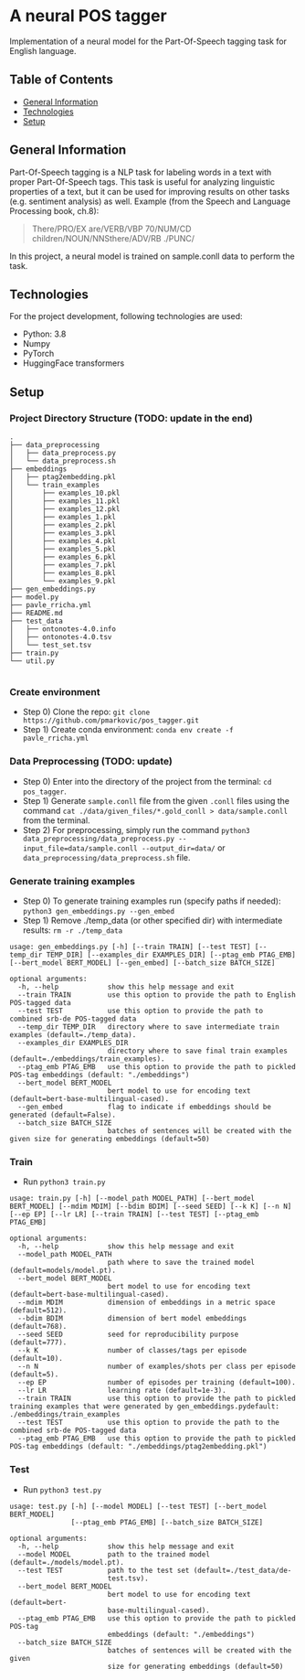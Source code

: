 # A neural POS tagger
Implementation of a neural model for the Part-Of-Speech tagging task for English language.

## Table of Contents
* [General Information](#General-info)
* [Technologies](#Technologies)
* [Setup](#Setup)

## General Information
Part-Of-Speech tagging is a NLP task for labeling words in a text with proper Part-Of-Speech tags. This task is useful for analyzing linguistic properties of a text, but it can be used for improving results on other tasks (e.g. sentiment analysis) as well. Example (from the Speech and Language Processing book, ch.8):
> There/PRO/EX are/VERB/VBP 70/NUM/CD children/NOUN/NNSthere/ADV/RB ./PUNC/

In this project, a neural model is trained on sample.conll data to perform the task.

## Technologies
For the project development, following technologies are used:
- Python: 3.8
- Numpy
- PyTorch
- HuggingFace transformers

## Setup

### Project Directory Structure (TODO: update in the end)
```
.
├── data_preprocessing
│   ├── data_preprocess.py
│   └── data_preprocess.sh
├── embeddings
│   ├── ptag2embedding.pkl
│   └── train_examples
│       ├── examples_10.pkl
│       ├── examples_11.pkl
│       ├── examples_12.pkl
│       ├── examples_1.pkl
│       ├── examples_2.pkl
│       ├── examples_3.pkl
│       ├── examples_4.pkl
│       ├── examples_5.pkl
│       ├── examples_6.pkl
│       ├── examples_7.pkl
│       ├── examples_8.pkl
│       └── examples_9.pkl
├── gen_embeddings.py
├── model.py
├── pavle_rricha.yml
├── README.md
├── test_data
│   ├── ontonotes-4.0.info
│   ├── ontonotes-4.0.tsv
│   └── test_set.tsv
├── train.py
└── util.py


```

### Create environment
- Step 0) Clone the repo: `git clone https://github.com/pmarkovic/pos_tagger.git`
- Step 1) Create conda environment: `conda env create -f pavle_rricha.yml`

### Data Preprocessing (TODO: update)
- Step 0) Enter into the directory of the project from the terminal: `cd pos_tagger`.   
- Step 1) Generate `sample.conll` file from the given `.conll` files using the command `cat ./data/given_files/*.gold_conll > data/sample.conll` from the terminal.  
- Step 2) For preprocessing, simply run the command `python3 data_preprocessing/data_preprocess.py --input_file=data/sample.conll --output_dir=data/` or `data_preprocessing/data_preprocess.sh` file. 

### Generate training examples
- Step 0) To generate training examples run (specify paths if needed): `python3 gen_embeddings.py --gen_embed`
- Step 1) Remove ./temp_data (or other specified dir) with intermediate results: `rm -r ./temp_data`
```
usage: gen_embeddings.py [-h] [--train TRAIN] [--test TEST] [--temp_dir TEMP_DIR] [--examples_dir EXAMPLES_DIR] [--ptag_emb PTAG_EMB] [--bert_model BERT_MODEL] [--gen_embed] [--batch_size BATCH_SIZE]

optional arguments:
  -h, --help            show this help message and exit
  --train TRAIN         use this option to provide the path to English POS-tagged data
  --test TEST           use this option to provide the path to combined srb-de POS-tagged data
  --temp_dir TEMP_DIR   directory where to save intermediate train examples (default=./temp_data).
  --examples_dir EXAMPLES_DIR
                        directory where to save final train examples (default=./embeddings/train_examples).
  --ptag_emb PTAG_EMB   use this option to provide the path to pickled POS-tag embeddings (default: "./embeddings")
  --bert_model BERT_MODEL
                        bert model to use for encoding text (default=bert-base-multilingual-cased).
  --gen_embed           flag to indicate if embeddings should be generated (default=False).
  --batch_size BATCH_SIZE
                        batches of sentences will be created with the given size for generating embeddings (default=50)

```

### Train 
-  Run `python3 train.py`
```
usage: train.py [-h] [--model_path MODEL_PATH] [--bert_model BERT_MODEL] [--mdim MDIM] [--bdim BDIM] [--seed SEED] [--k K] [--n N] [--ep EP] [--lr LR] [--train TRAIN] [--test TEST] [--ptag_emb PTAG_EMB]

optional arguments:
  -h, --help            show this help message and exit
  --model_path MODEL_PATH
                        path where to save the trained model (default=models/model.pt).
  --bert_model BERT_MODEL
                        bert model to use for encoding text (default=bert-base-multilingual-cased).
  --mdim MDIM           dimension of embeddings in a metric space (default=512).
  --bdim BDIM           dimension of bert model embeddings (default=768).
  --seed SEED           seed for reproducibility purpose (default=777).
  --k K                 number of classes/tags per episode (default=10).
  --n N                 number of examples/shots per class per episode (default=5).
  --ep EP               number of episodes per training (default=100).
  --lr LR               learning rate (default=1e-3).
  --train TRAIN         use this option to provide the path to pickled training examples that were generated by gen_embeddings.pydefault: ./embeddings/train_examples
  --test TEST           use this option to provide the path to the combined srb-de POS-tagged data
  --ptag_emb PTAG_EMB   use this option to provide the path to pickled POS-tag embeddings (default: "./embeddings/ptag2embedding.pkl")
```

### Test
- Run `python3 test.py`
```
usage: test.py [-h] [--model MODEL] [--test TEST] [--bert_model BERT_MODEL]
               [--ptag_emb PTAG_EMB] [--batch_size BATCH_SIZE]

optional arguments:
  -h, --help            show this help message and exit
  --model MODEL         path to the trained model (default=./models/model.pt).
  --test TEST           path to the test set (default=./test_data/de-
                        test.tsv).
  --bert_model BERT_MODEL
                        bert model to use for encoding text (default=bert-
                        base-multilingual-cased).
  --ptag_emb PTAG_EMB   use this option to provide the path to pickled POS-tag
                        embeddings (default: "./embeddings")
  --batch_size BATCH_SIZE
                        batches of sentences will be created with the given
                        size for generating embeddings (default=50)
```